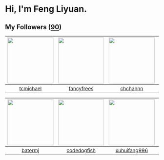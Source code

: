 # Hi, I'm Feng Liyuan.

## My Followers ([90](https://github.com/SunRunAway?tab=followers))

| <img src="https://avatars.githubusercontent.com/u/1506474?v=4" width="150" height="150" /> | <img src="https://avatars.githubusercontent.com/u/3293915?v=4" width="150" height="150" /> | <img src="https://avatars.githubusercontent.com/u/4281540?v=4" width="150" height="150" /> | <img src="https://avatars.githubusercontent.com/u/7368838?v=4" width="150" height="150" /> |
| :----------------------------------------------------------------------------------------: | :----------------------------------------------------------------------------------------: | :----------------------------------------------------------------------------------------: | :----------------------------------------------------------------------------------------: |
|                          [tcmichael](https://github.com/tcmichael)                         |                         [fancyfrees](https://github.com/fancyfrees)                        |                           [chchannn](https://github.com/chchannn)                          |                        [tangjun1990](https://github.com/tangjun1990)                       |

| <img src="https://avatars.githubusercontent.com/u/250445?v=4" width="150" height="150" /> | <img src="https://avatars.githubusercontent.com/u/6002026?v=4" width="150" height="150" /> | <img src="https://avatars.githubusercontent.com/u/50138288?v=4" width="150" height="150" /> | <img src="https://avatars.githubusercontent.com/u/2445114?v=4" width="150" height="150" /> |
| :---------------------------------------------------------------------------------------: | :----------------------------------------------------------------------------------------: | :-----------------------------------------------------------------------------------------: | :----------------------------------------------------------------------------------------: |
|                           [batermj](https://github.com/batermj)                           |                        [codedogfish](https://github.com/codedogfish)                       |                       [xuhuifang996](https://github.com/xuhuifang996)                       |                          [CaseyYang](https://github.com/CaseyYang)                         |